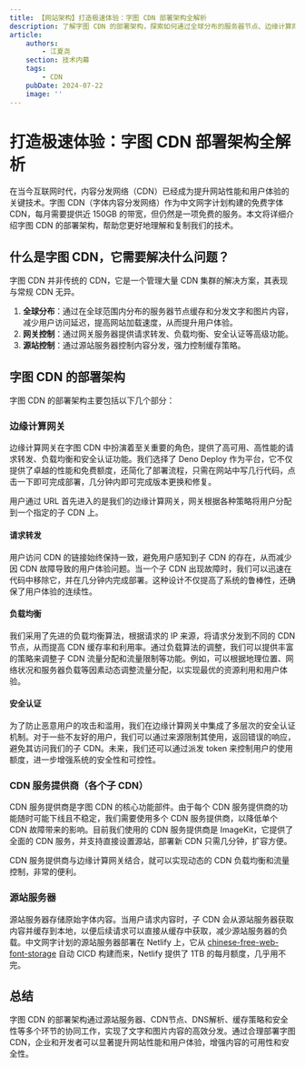 ```yaml
---
title: 【网站架构】打造极速体验：字图 CDN 部署架构全解析
description: 了解字图 CDN 的部署架构，探索如何通过全球分布的服务器节点、边缘计算网关、负载均衡和安全认证等技术，实现高效的文字和图片内容分发，提升网站性能和用户体验。
article:
    authors:
        - 江夏尧
    section: 技术内幕
    tags:
        - CDN
    pubDate: 2024-07-22
    image: ''
---
```



# 打造极速体验：字图 CDN 部署架构全解析

在当今互联网时代，内容分发网络（CDN）已经成为提升网站性能和用户体验的关键技术。字图 CDN（字体内容分发网络）作为中文网字计划构建的免费字体 CDN，每月需要提供近 150GB 的带宽，但仍然是一项免费的服务。本文将详细介绍字图 CDN 的部署架构，帮助您更好地理解和复制我们的技术。

## 什么是字图 CDN，它需要解决什么问题？

字图 CDN 并非传统的 CDN，它是一个管理大量 CDN 集群的解决方案，其表现与常规 CDN 无异。

1. **全球分布**：通过在全球范围内分布的服务器节点缓存和分发文字和图片内容，减少用户访问延迟，提高网站加载速度，从而提升用户体验。
2. **网关控制**：通过网关服务器提供请求转发、负载均衡、安全认证等高级功能。
3. **源站控制**：通过源站服务器控制内容分发，强力控制缓存策略。

## 字图 CDN 的部署架构

字图 CDN 的部署架构主要包括以下几个部分：

### 边缘计算网关

边缘计算网关在字图 CDN 中扮演着至关重要的角色，提供了高可用、高性能的请求转发、负载均衡和安全认证功能。我们选择了 Deno Deploy 作为平台，它不仅提供了卓越的性能和免费额度，还简化了部署流程，只需在网站中写几行代码，点击一下即可完成部署，几分钟内即可完成版本更换和修复。

用户通过 URL 首先进入的是我们的边缘计算网关，网关根据各种策略将用户分配到一个指定的子 CDN 上。

#### 请求转发

用户访问 CDN 的链接始终保持一致，避免用户感知到子 CDN 的存在，从而减少因 CDN 故障导致的用户体验问题。当一个子 CDN 出现故障时，我们可以迅速在代码中移除它，并在几分钟内完成部署。这种设计不仅提高了系统的鲁棒性，还确保了用户体验的连续性。

#### 负载均衡

我们采用了先进的负载均衡算法，根据请求的 IP 来源，将请求分发到不同的 CDN 节点，从而提高 CDN 缓存率和利用率。通过负载算法的调整，我们可以提供丰富的策略来调整子 CDN 流量分配和流量限制等功能。例如，可以根据地理位置、网络状况和服务器负载等因素动态调整流量分配，以实现最优的资源利用和用户体验。

#### 安全认证

为了防止恶意用户的攻击和滥用，我们在边缘计算网关中集成了多层次的安全认证机制。对于一些不友好的用户，我们可以通过来源限制其使用，返回错误的响应，避免其访问我们的子 CDN。未来，我们还可以通过派发 token 来控制用户的使用额度，进一步增强系统的安全性和可控性。

### CDN 服务提供商（各个子 CDN）

CDN 服务提供商是字图 CDN 的核心功能部件。由于每个 CDN 服务提供商的功能随时可能下线且不稳定，我们需要使用多个 CDN 服务提供商，以降低单个 CDN 故障带来的影响。目前我们使用的 CDN 服务提供商是 ImageKit，它提供了全面的 CDN 服务，并支持直接设置源站，部署新 CDN 只需几分钟，扩容方便。

CDN 服务提供商与边缘计算网关结合，就可以实现动态的 CDN 负载均衡和流量控制，非常的便利。

### 源站服务器

源站服务器存储原始字体内容。当用户请求内容时，子 CDN 会从源站服务器获取内容并缓存到本地，以便后续请求可以直接从缓存中获取，减少源站服务器的负载。中文网字计划的源站服务器部署在 Netlify 上，它从 [chinese-free-web-font-storage]( https://githu###com/KonghaYao/chinese-free-web-font-storage) 自动 CICD 构建而来，Netlify 提供了 1TB 的每月额度，几乎用不完。

## 总结

字图 CDN 的部署架构通过源站服务器、CDN节点、DNS解析、缓存策略和安全性等多个环节的协同工作，实现了文字和图片内容的高效分发。通过合理部署字图 CDN，企业和开发者可以显著提升网站性能和用户体验，增强内容的可用性和安全性。
